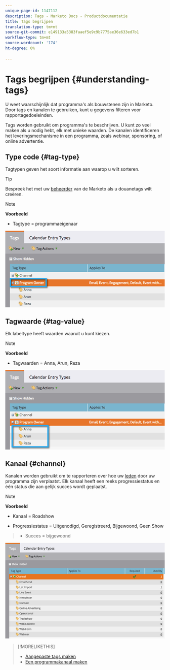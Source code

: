 ```yaml
---
unique-page-id: 1147112
description: Tags - Marketo Docs - Productdocumentatie
title: Tags begrijpen
translation-type: tm+mt
source-git-commit: e149133a5383faaef5e9c9b7775ae36e633ed7b1
workflow-type: tm+mt
source-wordcount: '174'
ht-degree: 0%

---
```



# Tags begrijpen {#understanding-tags}

U weet waarschijnlijk dat programma&#39;s als bouwstenen zijn in Marketo. Door tags en kanalen te gebruiken, kunt u gegevens filteren voor rapportagedoeleinden.

Tags worden gebruikt om programma&#39;s te beschrijven. U kunt zo veel maken als u nodig hebt, elk met unieke waarden. De kanalen identificeren het leveringsmechanisme in een programma, zoals webinar, sponsoring, of online advertentie.

## Type code {#tag-type}

Tagtypen geven het soort informatie aan waarop u wilt sorteren.

>[!TIP]
>
>Bespreek het met uw [beheerder](http://docs.marketo.com/display/DOCS/Create+Custom+Tags) van de Marketo als u douanetags wilt creëren.

>[!NOTE]
>
>**Voorbeeld**
>
>* Tagtype = programmaeigenaar

>



![](assets/image2014-9-17-15-3a12-3a46.png)

## Tagwaarde {#tag-value}

Elk labeltype heeft waarden waaruit u kunt kiezen.

>[!NOTE]
>
>**Voorbeeld**
>
>* Tagwaarden = Anna, Arun, Reza

>



![](assets/image2014-9-17-15-3a16-3a8.png)

## Kanaal {#channel}

Kanalen worden gebruikt om te rapporteren over hoe uw [leden](../../../../product-docs/core-marketo-concepts/programs/creating-programs/understanding-program-membership.md) door uw programma zijn verplaatst. Elk kanaal heeft een reeks progressiestatus en één status die aan gelijk succes wordt geplaatst.

>[!NOTE]
>
>**Voorbeeld**
>
>* Kanaal = Roadshow
   >
   >
* Progressiestatus = Uitgenodigd, Geregistreerd, Bijgewoond, Geen Show
>* Succes = bijgewoond

>



![](assets/image2015-2-5-16-3a57-3a59.png)

>[!MORELIKETHIS]
>
>* [Aangepaste tags maken](../../../../product-docs/administration/tags/create-custom-tags.md)
>* [Een programmakanaal maken](../../../../product-docs/administration/tags/create-a-program-channel.md)

>



